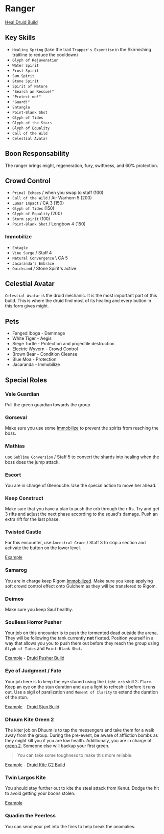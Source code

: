 # Ranger

[Heal Druid Build](http://gw2skills.net/editor/?POxEY6MsMBWCDhpwIxyVyr9Ni4A-zRRYQBJqG1fdlR1VV6pqvHkQ5vl23sA-e)

## Key Skills

- `Healing Spring` (take the trait `Trapper's Expertise` in the Skirmishing traitline to reduce the cooldown)
- `Glyph of Rejuvenation`
- `Water Spirit`
- `Frost Spirit`
- `Sun Spirit`
- `Stone Spirit`
- `Spirit of Nature`
- `"Search an Rescue!"`
- `"Protect me!"`
- `"Guard!"`
- `Entangle`
- `Point-Blank Shot`
- `Glyph of Tides`
- `Glyph of the Stars`
- `Glyph of Equality`
- `Call of the Wild`
- `Celestial Avatar`

## Boon Responsability

The ranger brings might, regeneration, fury, swiftness, and 60% protection.

## Crowd Control

- `Primal Echoes` / when you swap to staff (100)
- `Call of the Wild` / Air Warhorn 5 (200)
- `Lunar Impact` / CA 3 (150)
- `Glyph of Tides` (150)
- `Glyph of Equality` (200)
- `Storm spirit` (100)
- `Point-Blank Shot` / Longbow 4 (150)

### Immobilize

- `Entagle`
- `Vine Surge` / Staff 4
- `Natural Convergence` \ CA 5
- `Jacaranda's Embrace`
- `Quicksand` / Stone Spirit's active

## Celestial Avatar

`Celestial Avatar` is the druid mechanic. It is the most important part of this build. This is where the druid find most of its healing and every button in this form gives might.

## Pets

- Fanged Iboga - Dammage
- White Tiger - Aegis
- Siege Turtle - Protection and projectile destruction
- Electric Wyvern - Crowd Control
- Brown Bear - Condition Cleanse
- Blue Moa - Protection
- Jacaranda - Immobilize

## Special Roles

### Vale Guardian

Pull the green guardian towards the group.

### Gorseval

Make sure you use some [Immobilize](#immobilize) to prevent the spirits from reaching the boss.

### Mathias

use `Sublime Conversion` / Staff 5 to convert the shards into healing when the boss does the jump attack.

### Escort

You are in charge of Glenouche. Use the special action to move her ahead.

### Keep Construct

Make sure that you have a plan to push the orb through the rifts. Try and get 3 rifts and adjust the next phase according to the squad's damage. Push an extra rift for the last phase.

### Twisted Castle

For this encounter, use `Ancestral Grace` / Staff 3 to skip a section and activate the button on the lower level.

[Example](https://youtu.be/yuncK5j29R4)

### Samarog

You are in charge keep Rigom [Immobilized](#immobilize). Make sure you keep applying soft crowd control effect onto Guldhem as they will be transfered to Rigom.

### Deimos

Make sure you keep Saul healthy.

### Soulless Horror Pusher

Your job on this encounter is to push the tormented dead outside the arena. They will be following the tank currently **not** fixated. Position yourself in a way that allows you you to push them out before they reach the group using `Glyph of Tides` and `Point-Blank Shot`.

[Example](https://youtu.be/eke6J8yA0FE) - [Druid Pusher Build](http://gw2skills.net/editor/?POhAYNlVwSYKsGGJO2TetsSOWcA-zRJYqR1fhkaEUdRleq67BJU+bp9NL-e)

### Eye of Judgment / Fate

Your job here is to keep the eye stuned using the `Light orb` skill 2: `Flare`. Keep an eye on the stun duration and use a light to refresh it before it runs out. Use a sigil of paralization and `Moment of Clarity` to extend the duration of the stun.

[Example](https://youtu.be/wTn-TJbNWWw?t=336) - [Druid Stun Build](http://gw2skills.net/editor/?POxEY6MsMBWCThhwIxxfyrZNi4A-zRJYqR9fh0SBUdUleq67BJU28vl23sA-e)

### Dhuum Kite Green 2

The kiter job on Dhuum is to tap the messengers and take them for a walk away from the group. During the pre-event, be aware of affliction bombs as they might kill you if you are low health. Additionaly, you are in charge of [green 2](/mechanics/dhuum-green.md). Someone else will backup your first green.

> You can take some toughness to make this more reliable.

[Example](https://youtu.be/ytsuUhgpx6A) - [Druid Kite G2 Build](http://gw2skills.net/editor/?POxEYiNssCWCThNyIxyVyr1VyriD-zRJYqR9fZUdVleq67BJU+bp9NL-e)

### Twin Largos Kite

You should stay further out to kite the steal attack from Kenut. Dodge the hit to avoid getting your boons stolen.

[Example](https://youtu.be/4YeOZs4RUuc)

### Quadim the Peerless

You can send your pet into the fires to help break the anomalies.
